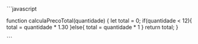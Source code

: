 ˋˋˋjavascript

function calculaPrecoTotal(quantidade) {
  let total = 0;
  if(quantidade < 12){
    total = quantidade * 1.30
  }else{
    total = quantidade * 1
  }
  return total;
}

ˋˋˋ
